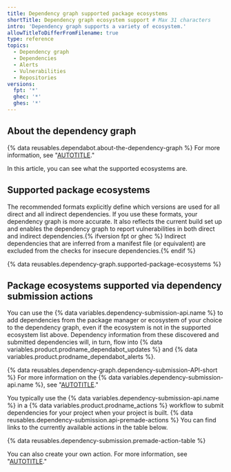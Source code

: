 ```yaml
---
title: Dependency graph supported package ecosystems
shortTitle: Dependency graph ecosystem support # Max 31 characters
intro: 'Dependency graph supports a variety of ecosystem.'
allowTitleToDifferFromFilename: true
type: reference
topics:
  - Dependency graph
  - Dependencies
  - Alerts
  - Vulnerabilities
  - Repositories
versions:
  fpt: '*'
  ghec: '*'
  ghes: '*'
---
```


## About the dependency graph

{% data reusables.dependabot.about-the-dependency-graph %} For more information, see "[AUTOTITLE](/code-security/supply-chain-security/understanding-your-software-supply-chain/about-the-dependency-graph)."

In this article, you can see what the supported ecosystems are.

## Supported package ecosystems

The recommended formats explicitly define which versions are used for all direct and all indirect dependencies. If you use these formats, your dependency graph is more accurate. It also reflects the current build set up and enables the dependency graph to report vulnerabilities in both direct and indirect dependencies.{% ifversion fpt or ghec %} Indirect dependencies that are inferred from a manifest file (or equivalent) are excluded from the checks for insecure dependencies.{% endif %}

{% data reusables.dependency-graph.supported-package-ecosystems %}

## Package ecosystems supported via dependency submission actions

You can use the {% data variables.dependency-submission-api.name %} to add dependencies from the package manager or ecosystem of your choice to the dependency graph, even if the ecosystem is not in the supported ecosystem list above. Dependency information from these discovered and submitted dependencies will, in turn, flow into {% data variables.product.prodname_dependabot_updates %} and {% data variables.product.prodname_dependabot_alerts %}.

{% data reusables.dependency-graph.dependency-submission-API-short %} For more information on the {% data variables.dependency-submission-api.name %}, see "[AUTOTITLE](/code-security/supply-chain-security/understanding-your-software-supply-chain/using-the-dependency-submission-api)."

You typically use the {% data variables.dependency-submission-api.name %} in a {% data variables.product.prodname_actions %} workflow to submit dependencies for your project when your project is built. {% data reusables.dependency-submission.api-premade-actions %} You can find links to the currently available actions in the table below.

{% data reusables.dependency-submission.premade-action-table %}

You can also create your own action. For more information, see "[AUTOTITLE](/code-security/supply-chain-security/understanding-your-software-supply-chain/using-the-dependency-submission-api#creating-your-own-action)."
